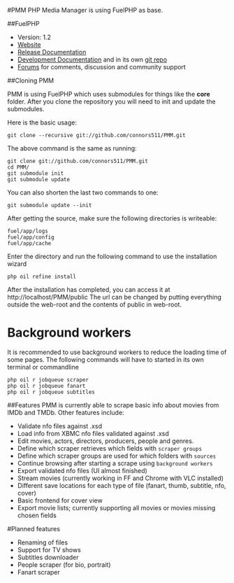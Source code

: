 #PMM
PHP Media Manager is using FuelPHP as base.

##FuelPHP

* Version: 1.2
* [Website](http://fuelphp.com/)
* [Release Documentation](http://docs.fuelphp.com)
* [Development Documentation](http://fueldevdocs.exite.eu) and in its own [git repo](https://github.com/fuel/docs)
* [Forums](http://fuelphp.com/forums) for comments, discussion and community support

##Cloning PMM

PMM is using FuelPHP which uses submodules for things like the **core** folder.  After you clone the repository you will need to init and update the submodules.

Here is the basic usage:

    git clone --recursive git://github.com/connors511/PMM.git

The above command is the same as running:

    git clone git://github.com/connors511/PMM.git
    cd PMM/
    git submodule init
    git submodule update

You can also shorten the last two commands to one:

    git submodule update --init


After getting the source, make sure the following directories is writeable:

	fuel/app/logs
	fuel/app/config
	fuel/app/cache

Enter the directory and run the following command to use the installation wizard

    php oil refine install

After the installation has completed, you can access it at http://localhost/PMM/public
The url can be changed by putting everything outside the web-root and the contents of public in web-root.

# Background workers

It is recommended to use background workers to reduce the loading time of some pages.
The following commands will have to started in its own terminal or commandline

	php oil r jobqueue scraper
	php oil r jobqueue fanart
	php oil r jobqueue subtitles

##Features
PMM is currently able to scrape basic info about movies from IMDb and TMDb.
Other features include:
* Validate nfo files against .xsd
* Load info from XBMC nfo files validated against .xsd
* Edit movies, actors, directors, producers, people and genres.
* Define which scraper retrieves which fields with `scraper groups`
* Define which scraper groups are used for which folders with `sources`
* Continue browsing after starting a scrape using `background workers`
* Export validated nfo files (UI almost finished)
* Stream movies (currently working in FF and Chrome with VLC installed)
* Different save locations for each type of file (fanart, thumb, subtitle, nfo, cover)
* Basic frontend for cover view
* Export movie lists; currently supporting all movies or movies missing chosen fields

#Planned features
* Renaming of files
* Support for TV shows
* Subtitles downloader
* People scraper (for bio, portrait)
* Fanart scraper
